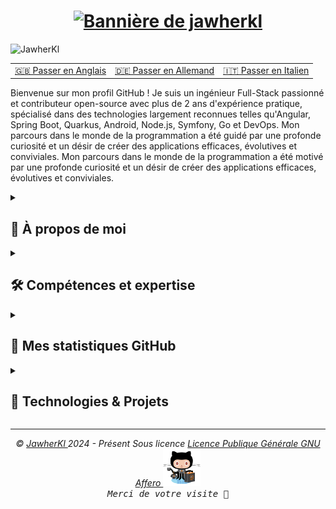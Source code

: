 <h1 align="center">
  <a href="https://git.io/typing-svg">
    <img src="https://readme-typing-svg.demolab.com?font=Fira+Code&weight=700&size=25&duration=2000&pause=1000&color=0785fb&vCenter=true&random=false&width=500&height=30&lines=Bonjour+%2C+je+suis+Jawher+%F0%9F%91%8B%F0%9F%8F%BB;Ingenieur+logiciel+%F0%9F%91%A8%E2%80%8D%F0%9F%92%BB;Contributeur+open+source+%F0%9F%9A%A9" alt="Bannière de jawherkl" />
  </a>
</h1>

<p align="left"> 
<img src="https://komarev.com/ghpvc/?username=JawherKl&label=Profile%20views&color=084777&style=flat" alt="JawherKl" /> 
</p>

<table>
    <tr>
      <td align="center">
        <a href="README.md">🇬🇧 Passer en Anglais</a>
      </td>
      <td align="center">
        <a href="README_de.md">🇩🇪 Passer en Allemand</a>
      </td>
      <td align="center">
        <a href="README_it.md">🇮🇹 Passer en Italien</a>
      </td>
  </tr>
</table>

<p align="left"> 
Bienvenue sur mon profil GitHub ! Je suis un ingénieur Full-Stack passionné et contributeur open-source avec plus de 2 ans d'expérience pratique, spécialisé dans des technologies largement reconnues telles qu'Angular, Spring Boot, Quarkus, Android, Node.js, Symfony, Go et DevOps. Mon parcours dans le monde de la programmation a été guidé par une profonde curiosité et un désir de créer des applications efficaces, évolutives et conviviales. 
Mon parcours dans le monde de la programmation a été motivé par une profonde curiosité et un désir de créer des applications efficaces, évolutives et conviviales.

<details close> 
  <summary><h2>🌟 À propos de moi</h2></summary>

  - 💻 Je me spécialise en JS, PHP et Java, mais j'aime aussi explorer d'autres technologies et langages. 
  - 🚀 Je suis toujours désireux d'apprendre de nouvelles choses et de relever de nouveaux défis. Je suis toujours désireux d'apprendre de nouvelles choses et de relever de nouveaux défis. 
  - 🎓 Je crois au pouvoir du partage de connaissances et de l'open source. 
</details>

<details close> 
  <summary><h2>🛠️ Compétences et expertise</h2></summary>

  - **Backend :** Node.js, Express.js, NestJS, Go, Symfony. 
    - **Frontend :** Angular, HTML, SCSS, CSS, Bootstrap. 
    - **Langages de programmation :** JavaScript, TypeScript, Php, Python, Go, C++. 
    - **Bases de données :** PostgreSQL, MySQL, MongoDB, Firebase, SQLite. 
    - **Outils :** Git, Docker, K8s, Jenkins, Lens, Kafka, Redis, Argocd, Portainer, ELK-Stack, Grafana, Graylog, Prometheus. 
    - **Langues :** Anglais, Français, Arabe.

  <img src="assets/devTools.png" alt="devTools"/> 
  <br><br> 
  💡 Je m'épanouis dans les défis et j'aime apprendre de nouvelles technologies pour résoudre des problèmes complexes. Je m'épanouis face aux défis et j'aime apprendre de nouvelles technologies pour résoudre des problèmes complexes. Je suis toujours désireux de collaborer sur des projets passionnants et de contribuer à la communauté technologique. 
</details> 
  
<details close> 
  <summary><h2>🔭 Mes statistiques GitHub</h2></summary>
  <p align="center"> 
    <img src="https://github-readme-stats.vercel.app/api/top-langs/?username=JawherKl&layout=compact&theme=algolia&langs_count=20" alt="JawherKl"/>&nbsp;&nbsp;&nbsp;
    <img src="https://github-readme-stats.vercel.app/api?username=JawherKl&show_icons=true&locale=en&show=prs_merged,prs_merged_percentage&theme=algolia" alt="JawherKl"/>
    <br><br>
    <img src="https://github-profile-trophy.vercel.app/?username=JawherKl&theme=algolia&column=5&margin-w=15&margin-h=15" alt="JawherKl"/>
    <br><br>
    <img src="https://github-readme-streak-stats-git-main-davids-projects-ad77adcc.vercel.app/?user=JawherKl&theme=algolia&card_width=800" alt="JawherKl"/>
    <br><br>
    <img src="./profile-3d-contrib/profile-3d-contrib.svg" alt="JawherKl"/>
    <br><br>
    <img src="https://github-readme-activity-graph.vercel.app/graph/?username=JawherKl&bg_color=RRGGBBAA&title_color=00aeff&color=00aeff&line=00aeff&point=2ddc97&hide_border=true&custom_title=Contribution%E2%A0%80Graph" alt="JawherKl"/>
    <a href="https://app.daily.dev/jawher62"><img src="https://api.daily.dev/devcards/v2/Tflf66qLrhQ3HGtLrchsW.png?type=wide&r=5q2" width="652" alt="jawher's Dev Card"/></a>
    <p align="center">📫 Connectons-nous et construisons quelque chose d'incroyable ensemble ! </p> 
  </p>
</details>

<details close>
 <summary><h2>🚀 Technologies & Projets</h2></summary> 
 Je me spécialise dans la création d'applications évolutives, de services backend et de solutions DevOps en utilisant une variété de technologies modernes. 
  
 #### **💻 Développement Backend (70%):** 
 - **Node.js, Express.js et NestJS** – Création d'API RESTful et GraphQL efficaces et évolutives. 
  - **Go (Golang)** – Création de services backend haute performance. 
  - **Symfony** – Développement d'applications web robustes en utilisant PHP. 

 #### **☁️ DevOps et Cloud (15%):** 
 - **Kubernetes, Docker, ArgoCD, Jenkins** – Gestion des pipelines CI/CD et des applications conteneurisées. 
  - **Kafka, Redis, ELK-Stack, Prometheus, Grafana** – Assurer l'observabilité et la haute disponibilité. 
  
 #### **🤖 IA et Grands Modèles de Langage (LLM) (10%):** 
 - Expérimenter avec les **LLMs** pour des applications pilotées par l'IA. 
  - Mise en œuvre de **solutions basées sur le ML et l'IA** en utilisant Python et les services cloud. 
    
 #### **🎨 Développement Frontend (5%):** 
 - **Angular** – Création d'applications web dynamiques et interactives. 
  
  
 💡 **Explorez mes dépôts** pour voir des projets utilisant ces technologies !

</details>

***

<p align="center"> 
  <i>&copy; <a href="https://github.com/JawherKl/"> JawherKl </a> 2024 - Présent 
  <i> Sous licence <a href="https://github.com/JawherKl/JawherKl/tree/master/LICENSE"> Licence Publique Générale GNU Affero 
  <a href="https://octodex.github.com/swagtocat/"> <img src="assets/swagtocat.png" width="60" height="60" /> </a><br> 
  <kbd>Merci de votre visite 🙂</kbd>
</p>